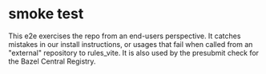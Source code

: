# smoke test

This e2e exercises the repo from an end-users perspective.
It catches mistakes in our install instructions, or usages that fail when called from an "external" repository to rules_vite.
It is also used by the presubmit check for the Bazel Central Registry.
